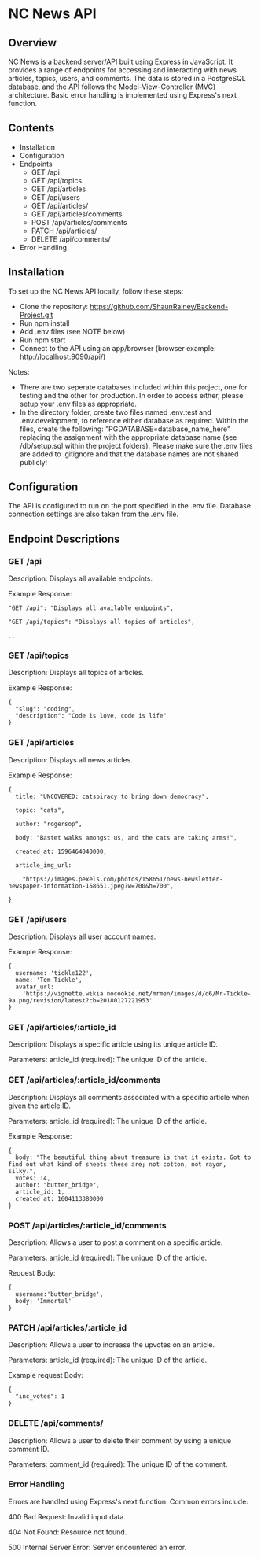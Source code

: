 # NC News API

## Overview

NC News is a backend server/API built using Express in JavaScript. It provides a range of endpoints for accessing and interacting with news articles, topics, users, and comments. The data is stored in a PostgreSQL database, and the API follows the Model-View-Controller (MVC) architecture. Basic error handling is implemented using Express's next function.

## Contents

* Installation
* Configuration
* Endpoints
  - GET /api
  - GET /api/topics
  - GET /api/articles
  - GET /api/users
  - GET /api/articles/
  - GET /api/articles/comments
  - POST /api/articles/comments
  - PATCH /api/articles/
  - DELETE /api/comments/
* Error Handling


## Installation

To set up the NC News API locally, follow these steps:

* Clone the repository: https://github.com/ShaunRainey/Backend-Project.git
* Run npm install
* Add .env files (see NOTE below)
* Run npm start 
* Connect to the API using an app/browser (browser example: http://localhost:9090/api/)

Notes:
* There are two seperate databases included within this project, one for testing and the other for production. In order to access either, please setup your .env files as appropriate.
* In the directory folder, create two files named .env.test and .env.development, to reference either database as required. Within the files, create the following: "PGDATABASE=database_name_here" replacing the assignment with the appropriate database name (see /db/setup.sql within the project folders). Please make sure the .env files are added to .gitignore and that the database names are not shared publicly!

## Configuration

The API is configured to run on the port specified in the .env file. Database connection settings are also taken from the .env file.

## Endpoint Descriptions
### GET /api
Description: Displays all available endpoints.

Example Response:

    "GET /api": "Displays all available endpoints",
    
    "GET /api/topics": "Displays all topics of articles",
    
    ...


### GET /api/topics

Description: Displays all topics of articles.

Example Response:

    {
      "slug": "coding",
      "description": "Code is love, code is life"
    }

### GET /api/articles

Description: Displays all news articles.

Example Response:

    {
      title: "UNCOVERED: catspiracy to bring down democracy",
      
      topic: "cats",
      
      author: "rogersop",
      
      body: "Bastet walks amongst us, and the cats are taking arms!",
      
      created_at: 1596464040000,
      
      article_img_url:
      
        "https://images.pexels.com/photos/158651/news-newsletter-newspaper-information-158651.jpeg?w=700&h=700",
        
    }

### GET /api/users

Description: Displays all user account names.

Example Response:

    {
      username: 'tickle122',
      name: 'Tom Tickle',
      avatar_url:
        'https://vignette.wikia.nocookie.net/mrmen/images/d/d6/Mr-Tickle-9a.png/revision/latest?cb=20180127221953'
    }


### GET /api/articles/:article_id

Description: Displays a specific article using its unique article ID.

Parameters:
article_id (required): The unique ID of the article.

### GET /api/articles/:article_id/comments

Description: Displays all comments associated with a specific article when given the article ID.

Parameters:
article_id (required): The unique ID of the article.

Example Response:

    {
      body: "The beautiful thing about treasure is that it exists. Got to find out what kind of sheets these are; not cotton, not rayon, silky.",
      votes: 14,
      author: "butter_bridge",
      article_id: 1,
      created_at: 1604113380000
    }

### POST /api/articles/:article_id/comments

Description: Allows a user to post a comment on a specific article.

Parameters:
article_id (required): The unique ID of the article.

Request Body:

    {
      username:'butter_bridge',
      body: 'Immortal'
    }

### PATCH /api/articles/:article_id

Description: Allows a user to increase the upvotes on an article.

Parameters:
article_id (required): The unique ID of the article.

Example request Body:

    {
      "inc_votes": 1
    }

### DELETE /api/comments/
Description: Allows a user to delete their comment by using a unique comment ID.

Parameters:
comment_id (required): The unique ID of the comment.

### Error Handling
Errors are handled using Express's next function. Common errors include:

400 Bad Request: Invalid input data.

404 Not Found: Resource not found.

500 Internal Server Error: Server encountered an error.
